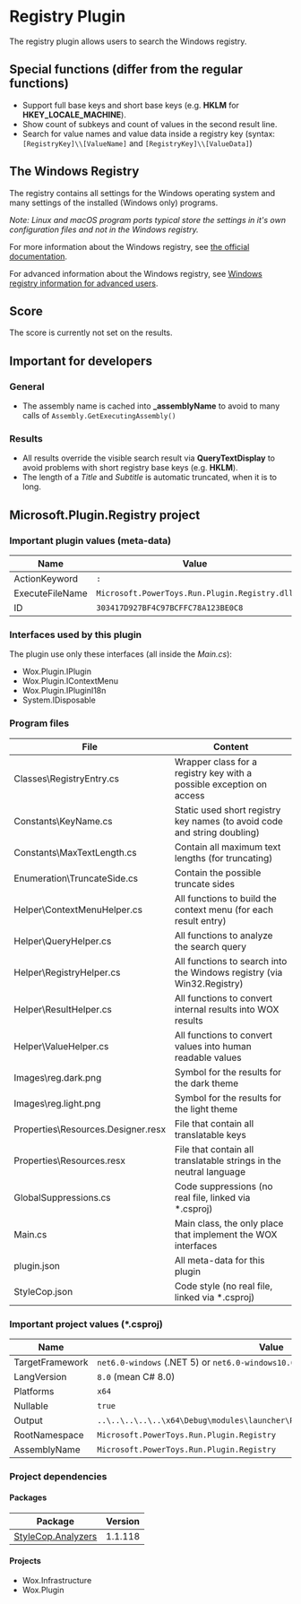 # Registry Plugin

The registry plugin allows users to search the Windows registry.

## Special functions (differ from the regular functions)

* Support full base keys and short base keys (e.g. **HKLM** for **HKEY_LOCALE_MACHINE**).
* Show count of subkeys and count of values in the second result line.
* Search for value names and value data inside a registry key (syntax: `[RegistryKey]\\[ValueName]` and `[RegistryKey]\\[ValueData]`)

## The Windows Registry

The registry contains all settings for the Windows operating system and many settings of the installed (Windows only) programs.

_Note: Linux and macOS program ports typical store the settings in it's own configuration files and not in the Windows registry._

For more information about the Windows registry, see [the official documentation](https://docs.microsoft.com/windows/win32/sysinfo/registry).

For advanced information about the Windows registry, see [Windows registry information for advanced users](https://docs.microsoft.com/troubleshoot/windows-server/performance/windows-registry-advanced-users).

## Score

The score is currently not set on the results.

## Important for developers

### General

* The assembly name is cached into **_assemblyName** to avoid to many calls of `Assembly.GetExecutingAssembly()`

### Results

* All results override the visible search result via **QueryTextDisplay** to avoid problems with short registry base keys (e.g. **HKLM**).
* The length of a _Title_ and _Subtitle_ is automatic truncated, when it is to long.

## Microsoft.Plugin.Registry project

### Important plugin values (meta-data)

| Name            | Value                                         |
| --------------- | --------------------------------------------- |
| ActionKeyword   | `:`                                           |
| ExecuteFileName | `Microsoft.PowerToys.Run.Plugin.Registry.dll` |
| ID              | `303417D927BF4C97BCFFC78A123BE0C8`            |

### Interfaces used by this plugin

The plugin use only these interfaces (all inside the _Main.cs_):

* Wox.Plugin.IPlugin
* Wox.Plugin.IContextMenu
* Wox.Plugin.IPluginI18n
* System.IDisposable

### Program files

| File                                 | Content                                                                  |
| ------------------------------------ | ------------------------------------------------------------------------ |
| Classes\RegistryEntry.cs           | Wrapper class for a registry key with a possible exception on access     |
| Constants\KeyName.cs               | Static used short registry key names (to avoid code and string doubling) |
| Constants\MaxTextLength.cs         | Contain all maximum text lengths (for truncating)                        |
| Enumeration\TruncateSide.cs        | Contain the possible truncate sides                                      |
| Helper\ContextMenuHelper.cs        | All functions to build the context menu (for each result entry)          |
| Helper\QueryHelper.cs              | All functions to analyze the search query                                |
| Helper\RegistryHelper.cs           | All functions to search into the Windows registry (via Win32.Registry) |
| Helper\ResultHelper.cs             | All functions to convert internal results into WOX results               |
| Helper\ValueHelper.cs              | All functions to convert values into human readable values               |
| Images\reg.dark.png                | Symbol for the results for the dark theme                                |
| Images\reg.light.png               | Symbol for the results for the light theme                               |
| Properties\Resources.Designer.resx | File that contain all translatable keys                                  |
| Properties\Resources.resx          | File that contain all translatable strings in the neutral language       |
| GlobalSuppressions.cs              | Code suppressions (no real file, linked via *.csproj)                    |
| Main.cs                            | Main class, the only place that implement the WOX interfaces             |
| plugin.json                        | All meta-data for this plugin                                            |
| StyleCop.json                      | Code style (no real file, linked via *.csproj)                           |

### Important project values (*.csproj)

| Name            | Value                                                                          |
| --------------- | ------------------------------------------------------------------------------ |
| TargetFramework | `net6.0-windows` (.NET 5) or `net6.0-windows10.0.18362.0` (OS version specific)|
| LangVersion     | `8.0` (mean C# 8.0)                                                            |
| Platforms       | `x64`                                                                          |
| Nullable        | `true`                                                                         |
| Output          | `..\..\..\..\..\x64\Debug\modules\launcher\Plugins\Microsoft.Plugin.Registry\` |
| RootNamespace   | `Microsoft.PowerToys.Run.Plugin.Registry`                                      |
| AssemblyName    | `Microsoft.PowerToys.Run.Plugin.Registry`                                      |

### Project dependencies

#### Packages

| Package                                                                             | Version |
| ----------------------------------------------------------------------------------- | ------- |
| [StyleCop.Analyzers](https://github.com/DotNetAnalyzers/StyleCopAnalyzers)          | 1.1.118 |

#### Projects

* Wox.Infrastructure
* Wox.Plugin
